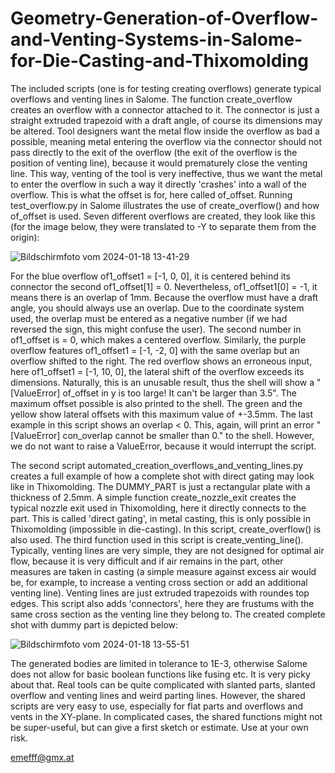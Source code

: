 # Geometry-Generation-of-Overflow-and-Venting-Systems-in-Salome-for-Die-Casting-and-Thixomolding

The included scripts (one is for testing creating overflows) generate typical overflows and venting lines in Salome. The function create_overflow creates an overflow with a connector attached to it. The connector is just a straight extruded trapezoid with a draft angle, of course its dimensions may be altered. Tool designers want the metal flow inside the overflow as bad a possible, meaning metal entering the overflow via the connector should not pass directly to the exit of the overflow (the exit of the overflow is the position of venting line), because it would prematurely close the venting line. This way, venting of the tool is very ineffective, thus we want the metal to enter the overflow in such a way it directly 'crashes' into a wall of the overflow. This is what the offset is for, here called of_offset. Running test_overflow.py in Salome illustrates the use of create_overflow() and how of_offset is used. Seven different overflows are created, they look like this (for the image below, they were translated to -Y to separate them from the origin):

![Bildschirmfoto vom 2024-01-18 13-41-29](https://github.com/emefff/Geometry-Generation-of-Overflow-and-Venting-Systems-in-Salome-for-Die-Casting-and-Thixomolding/assets/89903493/1e62e905-b724-4cea-8719-9bcca49d4e33)

For the blue overflow of1_offset1 = [-1, 0, 0], it is centered behind its connector the second of1_offset[1] = 0. Nevertheless, of1_offset1[0] = -1, it means there is an overlap of 1mm. Because the overflow must have a draft angle, you should always use an overlap. Due to the coordinate system used, the overlap must be entered as a negative number (if we had reversed the sign, this might confuse the user). The second number in of1_offset is = 0, which makes a centered overflow. Similarly, the purple overflow features of1_offset1 = [-1, -2, 0] with the same overlap but an overflow shifted to the right. 
The red overflow shows an erroneous input, here of1_offset1 = [-1, 10, 0], the lateral shift of the overflow exceeds its dimensions. Naturally, this is an unusable result, thus the shell will show a "[ValueError] of_offset in y is too large! It can't be larger than  3.5". The maximum offset possible is also printed to the shell. 
The green and the yellow show lateral offsets with this maximum value of +-3.5mm. The last example in this script shows an overlap < 0. This, again, will print an error "[ValueError] con_overlap cannot be smaller than 0." to the shell. However, we do not want to raise a ValueError, because it would interrupt the script.

The second script automated_creation_overflows_and_venting_lines.py creates a full example of how a complete shot with direct gating may look like in Thixomolding. The DUMMY_PART is just a rectangular plate with a thickness of 2.5mm. A simple function create_nozzle_exit creates the typical nozzle exit used in Thixomolding, here it directly connects to the part. This is called 'direct gating', in metal casting, this is only possible in Thixomolding (impossible in die-casting). 
In this script, create_overflow() is also used. The third function used in this script is create_venting_line(). Typically, venting lines are very simple, they are not designed for optimal air flow, because it is very difficult and if air remains in the part, other measures are taken in casting (a simple measure against excess air would be, for example, to increase a venting cross section or add an additional venting line). Venting lines are just extruded trapezoids with roundes top edges. This script also adds 'connectors', here they are frustums with the same cross section as the venting line they belong to. The created complete shot with dummy part is depicted below:

![Bildschirmfoto vom 2024-01-18 13-55-51](https://github.com/emefff/Geometry-Generation-of-Overflow-and-Venting-Systems-in-Salome-for-Die-Casting-and-Thixomolding/assets/89903493/201ee11c-a37b-4c64-9f68-16b9fece732f)

The generated bodies are limited in tolerance to 1E-3, otherwise Salome does not allow for basic boolean functions like fusing etc. It is very picky about that.
Real tools can be quite complicated with slanted parts, slanted overflow and venting lines and weird parting lines. However, the shared scripts are very easy to use, especially for flat parts and overflows and vents in the XY-plane. In complicated cases, the shared functions might not be super-useful, but can give a first sketch or estimate. Use at your own risk.

emefff@gmx.at
